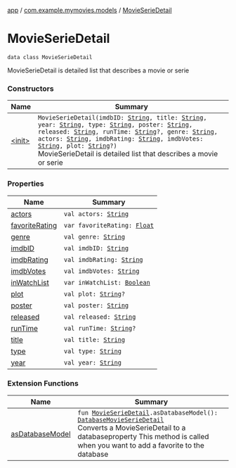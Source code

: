 [app](../../index.md) / [com.example.mymovies.models](../index.md) / [MovieSerieDetail](./index.md)

# MovieSerieDetail

`data class MovieSerieDetail`

MovieSerieDetail is detailed list that describes a movie or serie

### Constructors

| Name | Summary |
|---|---|
| [&lt;init&gt;](-init-.md) | `MovieSerieDetail(imdbID: `[`String`](https://kotlinlang.org/api/latest/jvm/stdlib/kotlin/-string/index.html)`, title: `[`String`](https://kotlinlang.org/api/latest/jvm/stdlib/kotlin/-string/index.html)`, year: `[`String`](https://kotlinlang.org/api/latest/jvm/stdlib/kotlin/-string/index.html)`, type: `[`String`](https://kotlinlang.org/api/latest/jvm/stdlib/kotlin/-string/index.html)`, poster: `[`String`](https://kotlinlang.org/api/latest/jvm/stdlib/kotlin/-string/index.html)`, released: `[`String`](https://kotlinlang.org/api/latest/jvm/stdlib/kotlin/-string/index.html)`, runTime: `[`String`](https://kotlinlang.org/api/latest/jvm/stdlib/kotlin/-string/index.html)`?, genre: `[`String`](https://kotlinlang.org/api/latest/jvm/stdlib/kotlin/-string/index.html)`, actors: `[`String`](https://kotlinlang.org/api/latest/jvm/stdlib/kotlin/-string/index.html)`, imdbRating: `[`String`](https://kotlinlang.org/api/latest/jvm/stdlib/kotlin/-string/index.html)`, imdbVotes: `[`String`](https://kotlinlang.org/api/latest/jvm/stdlib/kotlin/-string/index.html)`, plot: `[`String`](https://kotlinlang.org/api/latest/jvm/stdlib/kotlin/-string/index.html)`?)`<br>MovieSerieDetail is detailed list that describes a movie or serie |

### Properties

| Name | Summary |
|---|---|
| [actors](actors.md) | `val actors: `[`String`](https://kotlinlang.org/api/latest/jvm/stdlib/kotlin/-string/index.html) |
| [favoriteRating](favorite-rating.md) | `var favoriteRating: `[`Float`](https://kotlinlang.org/api/latest/jvm/stdlib/kotlin/-float/index.html) |
| [genre](genre.md) | `val genre: `[`String`](https://kotlinlang.org/api/latest/jvm/stdlib/kotlin/-string/index.html) |
| [imdbID](imdb-i-d.md) | `val imdbID: `[`String`](https://kotlinlang.org/api/latest/jvm/stdlib/kotlin/-string/index.html) |
| [imdbRating](imdb-rating.md) | `val imdbRating: `[`String`](https://kotlinlang.org/api/latest/jvm/stdlib/kotlin/-string/index.html) |
| [imdbVotes](imdb-votes.md) | `val imdbVotes: `[`String`](https://kotlinlang.org/api/latest/jvm/stdlib/kotlin/-string/index.html) |
| [inWatchList](in-watch-list.md) | `var inWatchList: `[`Boolean`](https://kotlinlang.org/api/latest/jvm/stdlib/kotlin/-boolean/index.html) |
| [plot](plot.md) | `val plot: `[`String`](https://kotlinlang.org/api/latest/jvm/stdlib/kotlin/-string/index.html)`?` |
| [poster](poster.md) | `val poster: `[`String`](https://kotlinlang.org/api/latest/jvm/stdlib/kotlin/-string/index.html) |
| [released](released.md) | `val released: `[`String`](https://kotlinlang.org/api/latest/jvm/stdlib/kotlin/-string/index.html) |
| [runTime](run-time.md) | `val runTime: `[`String`](https://kotlinlang.org/api/latest/jvm/stdlib/kotlin/-string/index.html)`?` |
| [title](title.md) | `val title: `[`String`](https://kotlinlang.org/api/latest/jvm/stdlib/kotlin/-string/index.html) |
| [type](type.md) | `val type: `[`String`](https://kotlinlang.org/api/latest/jvm/stdlib/kotlin/-string/index.html) |
| [year](year.md) | `val year: `[`String`](https://kotlinlang.org/api/latest/jvm/stdlib/kotlin/-string/index.html) |

### Extension Functions

| Name | Summary |
|---|---|
| [asDatabaseModel](../as-database-model.md) | `fun `[`MovieSerieDetail`](./index.md)`.asDatabaseModel(): `[`DatabaseMovieSerieDetail`](../../com.example.mymovies.database/-database-movie-serie-detail/index.md)<br>Converts a MovieSerieDetail to a databaseproperty This method is called when you want to add a favorite to the database |
